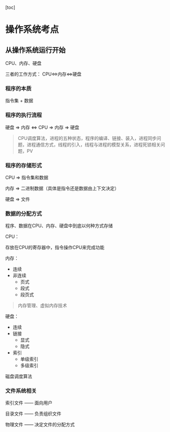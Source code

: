 [toc]

# 操作系统考点



## 从操作系统运行开始

CPU、内存、硬盘

三者的工作方式： CPU<=>内存<=>硬盘

### 程序的本质

指令集 + 数据

### 程序的执行流程

硬盘 => 内存 <=> CPU => 内存 => 硬盘

> CPU调度算法，进程的五种状态，程序的编译、链接、装入，进程同步问题，进程通信方式，线程的引入，线程与进程的模型关系，进程死锁相关问题，PV

### 程序的存储形式

CPU => 指令集和数据

内存 => 二进制数据（具体是指令还是数据由上下文决定）

硬盘 => 文件

### 数据的分配方式

程序、数据在CPU、内存、硬盘中到底以何种方式存储

CPU：

存放在CPU的寄存器中，指令操作CPU来完成功能

内存：

- 连续
- 非连续
  - 页式
  - 段式
  - 段页式

> 内存管理、虚拟内存技术

硬盘：

- 连续
- 链接
  - 显式
  - 隐式
- 索引
  - 单级索引
  - 多级索引

磁盘调度算法

### 文件系统相关

索引文件 —— 面向用户

目录文件 —— 负责组织文件

物理文件 —— 决定文件的分配方式



